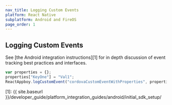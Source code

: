 ```yaml
---
nav_title: Logging Custom Events
platform: React Native
subplatform: Android and FireOS
page_order: 1
---
```

## Logging Custom Events

See [the Android integration instructions][1] for in depth discussion of event tracking best practices and interfaces.

```javascript
var properties = {};
properties["KeyOne"] = "Val1";
ReactAppboy.logCustomEvent("cordovaCustomEventWithProperties", properties);
```

[1]: {{ site.baseurl }}/developer_guide/platform_integration_guides/android/initial_sdk_setup/
